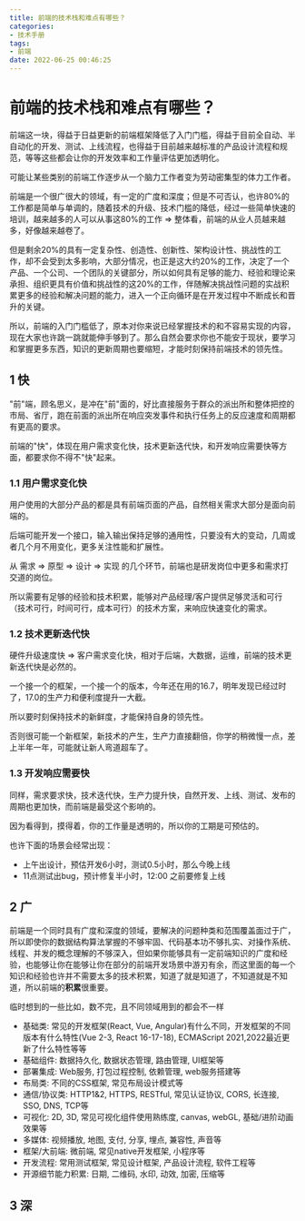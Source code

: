 ```yaml
---
title: 前端的技术栈和难点有哪些？
categories:
- 技术手册
tags:
- 前端
date: 2022-06-25 00:46:25
---
```


# 前端的技术栈和难点有哪些？

前端这一块，得益于日益更新的前端框架降低了入门门槛，得益于目前全自动、半自动化的开发、测试、上线流程，也得益于目前越来越标准的产品设计流程和规范，等等这些都会让你的开发效率和工作量评估更加透明化。

可能让某些类别的前端工作逐步从一个脑力工作者变为劳动密集型的体力工作者。

前端是一个很广很大的领域，有一定的广度和深度；但是不可否认，也许80%的工作都是简单与单调的，随着技术的升级、技术门槛的降低，经过一些简单快速的培训，越来越多的人可以从事这80%的工作 => 整体看，前端的从业人员越来越多，好像越来越卷了。

但是剩余20%的具有一定复杂性、创造性、创新性、架构设计性、挑战性的工作，却不会受到太多影响，大部分情况，也正是这大约20%的工作，决定了一个产品、一个公司、一个团队的关键部分，所以如何具有足够的能力、经验和理论来承担、组织更具有价值和挑战性的这20%的工作，伴随解决挑战性问题的实战积累更多的经验和解决问题的能力，进入一个正向循环是在开发过程中不断成长和晋升的关键。

所以，前端的入门门槛低了，原本对你来说已经掌握技术的和不容易实现的内容，现在大家也许跳一跳就能伸手够到了。那么自然会要求你也不能安于现状，要学习和掌握更多东西，知识的更新周期也要缩短，才能时刻保持前端技术的领先性。

## 1 快

"前"端，顾名思义，是冲在"前"面的，好比直接服务于群众的派出所和整体把控的市局、省厅，跑在前面的派出所在响应突发事件和执行任务上的反应速度和周期都有更高的要求。

前端的"快"，体现在用户需求变化快，技术更新迭代快，和开发响应需要快等方面，都要求你不得不"快"起来。

### 1.1 用户需求变化快

用户使用的大部分产品的都是具有前端页面的产品，自然相关需求大部分是面向前端的。

后端可能开发一个接口，输入输出保持足够的通用性，只要没有大的变动，几周或者几个月不用变化，更多关注性能和扩展性。

从 需求 => 原型 => 设计 => 实现 的几个环节，前端也是研发岗位中更多和需求打交道的岗位。

所以需要有足够的经验和技术积累，能够对产品经理/客户提供足够灵活和可行（技术可行，时间可行，成本可行）的技术方案，来响应快速变化的需求。

### 1.2 技术更新迭代快

硬件升级速度快 => 客户需求变化快，相对于后端，大数据，运维，前端的技术更新迭代快是必然的。

一个接一个的框架，一个接一个的版本，今年还在用的16.7，明年发现已经过时了，17.0的生产力和便利度提升一大截。

所以要时刻保持技术的新鲜度，才能保持自身的领先性。

否则很可能一个新框架，新技术的产生，生产力直接翻倍，你学的稍微慢一点，差上半年一年，可能就让新人弯道超车了。

### 1.3 开发响应需要快

同样，需求要求快，技术迭代快，生产力提升快，自然开发、上线、测试、发布的周期也更加快，而前端是最受这个影响的。

因为看得到，摸得着，你的工作量是透明的，所以你的工期是可预估的。

也许下面的场景会经常出现：
- 上午出设计，预估开发6小时，测试0.5小时，那么今晚上线
- 11点测试出bug，预计修复半小时，12:00 之前要修复上线

## 2 广

前端是一个同时具有广度和深度的领域，要解决的问题种类和范围覆盖面过于广，所以即使你的数据结构算法掌握的不够牢固、代码基本功不够扎实、对操作系统、线程、并发的概念理解的不够深入，但如果你能够具有一定前端知识的广度和经验，也能够让你在能够让你在部分的前端开发场景中游刃有余，而这里面的每一个知识和经验也许并不需要太多的技术积累，知道了就是知道了，不知道就是不知道，所以前端的**积累**很重要。

临时想到的一些比如，数不完，且不同领域用到的都会不一样

- 基础类: 常见的开发框架(React, Vue, Angular)有什么不同，开发框架的不同版本有什么特性(Vue 2-3, React 16-17-18), ECMAScript 2021,2022最近更新了什么特性等等
- 基础组件: 数据持久化, 数据状态管理, 路由管理, UI框架等
- 部署集成: Web服务, 打包过程控制, 依赖管理, web服务搭建等
- 布局类: 不同的CSS框架, 常见布局设计模式等
- 通信/协议类: HTTP1&2, HTTPS, RESTful, 常见认证协议, CORS, 长连接, SSO, DNS, TCP等
- 可视化: 2D, 3D, 常见可视化组件使用熟练度, canvas, webGL, 基础/进阶动画效果等
- 多媒体: 视频播放, 地图, 支付, 分享, 埋点, 兼容性, 声音等
- 框架/大前端: 微前端, 常见native开发框架, 小程序等
- 开发流程: 常用测试框架, 常见设计框架, 产品设计流程, 软件工程等
- 开源细节能力积累: 日期, 二维码, 水印, 动效, 加密, 压缩等

## 3 深
